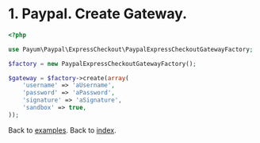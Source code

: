 # 1. Paypal. Create Gateway. 

```php
<?php

use Payum\Paypal\ExpressCheckout\PaypalExpressCheckoutGatewayFactory;

$factory = new PaypalExpressCheckoutGatewayFactory();

$gateway = $factory->create(array(
    'username' => 'aUsername',
    'password' => 'aPassword',
    'signature' => 'aSignature',
    'sandbox' => true,
));
```

Back to [examples](examples/index.md).
Back to [index](https://github.com/Payum/Core/tree/master/Resources/docs/index.md).
